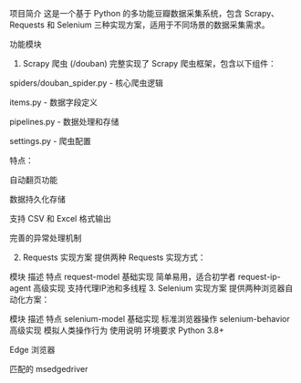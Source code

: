 项目简介
这是一个基于 Python 的多功能豆瓣数据采集系统，包含 Scrapy、Requests 和 Selenium 三种实现方案，适用于不同场景的数据采集需求。

功能模块
1. Scrapy 爬虫 (/douban)
完整实现了 Scrapy 爬虫框架，包含以下组件：

spiders/douban_spider.py - 核心爬虫逻辑

items.py - 数据字段定义

pipelines.py - 数据处理和存储

settings.py - 爬虫配置

特点：

自动翻页功能

数据持久化存储

支持 CSV 和 Excel 格式输出

完善的异常处理机制

2. Requests 实现方案
提供两种 Requests 实现方式：

模块	描述	特点
request-model	基础实现	简单易用，适合初学者
request-ip-agent	高级实现	支持代理IP池和多线程
3. Selenium 实现方案
提供两种浏览器自动化方案：

模块	描述	特点
selenium-model	基础实现	标准浏览器操作
selenium-behavior	高级实现	模拟人类操作行为
使用说明
环境要求
Python 3.8+

Edge 浏览器

匹配的 msedgedriver
